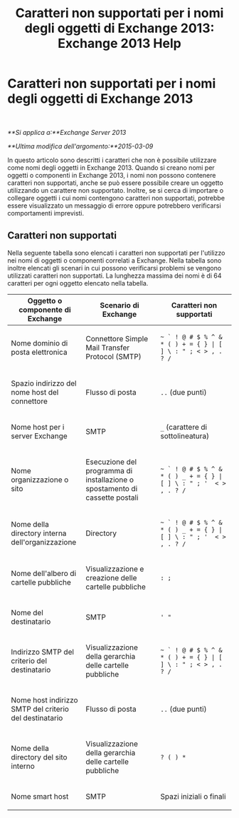 ﻿---
title: 'Caratteri non supportati per i nomi degli oggetti di Exchange 2013: Exchange 2013 Help'
TOCTitle: Caratteri non supportati per i nomi degli oggetti di Exchange 2013
ms:assetid: 76fa4e23-f0f6-473b-9227-70ded907578f
ms:mtpsurl: https://technet.microsoft.com/it-it/library/Dn169553(v=EXCHG.150)
ms:contentKeyID: 54652874
ms.date: 05/22/2018
mtps_version: v=EXCHG.150
ms.translationtype: MT
---

# Caratteri non supportati per i nomi degli oggetti di Exchange 2013

 

_**Si applica a:**Exchange Server 2013_

_**Ultima modifica dell'argomento:**2015-03-09_

In questo articolo sono descritti i caratteri che non è possibile utilizzare come nomi degli oggetti in Exchange 2013. Quando si creano nomi per oggetti o componenti in Exchange 2013, i nomi non possono contenere caratteri non supportati, anche se può essere possibile creare un oggetto utilizzando un carattere non supportato. Inoltre, se si cerca di importare o collegare oggetti i cui nomi contengono caratteri non supportati, potrebbe essere visualizzato un messaggio di errore oppure potrebbero verificarsi comportamenti imprevisti.

## Caratteri non supportati

Nella seguente tabella sono elencati i caratteri non supportati per l'utilizzo nei nomi di oggetti o componenti correlati a Exchange. Nella tabella sono inoltre elencati gli scenari in cui possono verificarsi problemi se vengono utilizzati caratteri non supportati. La lunghezza massima dei nomi è di 64 caratteri per ogni oggetto elencato nella tabella.


<table>
<colgroup>
<col style="width: 33%" />
<col style="width: 33%" />
<col style="width: 33%" />
</colgroup>
<thead>
<tr class="header">
<th>Oggetto o componente di Exchange</th>
<th>Scenario di Exchange</th>
<th>Caratteri non supportati</th>
</tr>
</thead>
<tbody>
<tr class="odd">
<td><p>Nome dominio di posta elettronica</p></td>
<td><p>Connettore Simple Mail Transfer Protocol (SMTP)</p></td>
<td><p><code>~ ` ! @ # $ % ^ &amp; * ( ) + = { } | [ ] \ : &quot; ; &lt; &gt; , . ? /</code></p></td>
</tr>
<tr class="even">
<td><p>Spazio indirizzo del nome host del connettore</p></td>
<td><p>Flusso di posta</p></td>
<td><p><code>..</code> (due punti)</p></td>
</tr>
<tr class="odd">
<td><p>Nome host per i server Exchange</p></td>
<td><p>SMTP</p></td>
<td><p><code>_</code> (carattere di sottolineatura)</p></td>
</tr>
<tr class="even">
<td><p>Nome organizzazione o sito</p></td>
<td><p>Esecuzione del programma di installazione o spostamento di cassette postali</p></td>
<td><p><code>~ ` ! @ # $ % ^ &amp; * ( ) _ + = { } | [ ] \ : &quot; ; '  &lt; &gt; , . ? /</code></p></td>
</tr>
<tr class="odd">
<td><p>Nome della directory interna dell'organizzazione</p></td>
<td><p>Directory</p></td>
<td><p><code>~ ` ! @ # $ % ^ &amp; * ( ) _ + = { } | [ ] \ : &quot; ; '  &lt; &gt; , . ? /</code></p></td>
</tr>
<tr class="even">
<td><p>Nome dell'albero di cartelle pubbliche</p></td>
<td><p>Visualizzazione e creazione delle cartelle pubbliche</p></td>
<td><p><code>: ;</code></p></td>
</tr>
<tr class="odd">
<td><p>Nome del destinatario</p></td>
<td><p>SMTP</p></td>
<td><p><code>' &quot;</code></p></td>
</tr>
<tr class="even">
<td><p>Indirizzo SMTP del criterio del destinatario</p></td>
<td><p>Visualizzazione della gerarchia delle cartelle pubbliche</p></td>
<td><p><code>~ ` ! @ # $ % ^ &amp; * ( ) + = { } | [ ] \ : &quot; ; &lt; &gt; , . ? /</code></p></td>
</tr>
<tr class="odd">
<td><p>Nome host indirizzo SMTP del criterio del destinatario</p></td>
<td><p>Flusso di posta</p></td>
<td><p><code>..</code> (due punti)</p></td>
</tr>
<tr class="even">
<td><p>Nome della directory del sito interno</p></td>
<td><p>Visualizzazione della gerarchia delle cartelle pubbliche</p></td>
<td><p><code>? ( ) *</code></p></td>
</tr>
<tr class="odd">
<td><p>Nome smart host</p></td>
<td><p>SMTP</p></td>
<td><p>Spazi iniziali o finali</p></td>
</tr>
</tbody>
</table>

